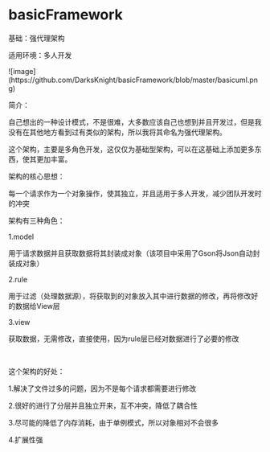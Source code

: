 # basicFramework
<p class="p2"><span class="s1">基础：强代理架构</span></p>
<p class="p2"><span class="s1">适用环境：多人开发</span></p>
![image](https://github.com/DarksKnight/basicFramework/blob/master/basicuml.png)
<p class="p2"><span class="s1">简介：</span></p>
<p class="p2"><span class="s1">自己想出的一种设计模式，不是很难，大多数应该自己也想到并且开发过，但是我没有在其他地方看到过有类似的架构，所以我将其命名为强代理架构。</span></p>
<p class="p2"><span class="s1">这个架构，主要是多角色开发，这仅仅为基础型架构，可以在这基础上添加更多东西，使其更加丰富。</span></p>
<p class="p2"><span class="s1">架构的核心思想：</span></p>
<p class="p2"><span class="s1">每一个请求作为一个对象操作，使其独立，并且适用于多人开发，减少团队开发时的冲突</span></p>
<p class="p2"><span class="s1">架构有三种角色：</span></p>
<p class="p4"><span class="s1">1.model</span></p>
<p class="p2"><span class="s1">用于请求数据并且获取数据将其封装成对象（该项目中采用了</span><span class="s4">Gson</span><span class="s1">将</span><span class="s4">Json</span><span class="s1">自动封装成对象）</span></p>
<p class="p4"><span class="s1">2.rule</span></p>
<p class="p2"><span class="s1">用于过滤（处理数据源），将获取到的对象放入其中进行数据的修改，再将修改好的数据给</span><span class="s4">View</span><span class="s1">层</span></p>
<p class="p4"><span class="s1">3.view</span></p>
<p class="p2"><span class="s1">获取数据，无需修改，直接使用，因为</span><span class="s4">rule</span><span class="s1">层已经对数据进行了必要的修改</span></p>
<p class="p5"><span class="s1"></span><br /></p>
<p class="p2"><span class="s1">这个架构的好处：</span></p>
<p class="p2"><span class="s4">1.</span><span class="s1">解决了文件过多的问题，因为不是每个请求都需要进行修改</span></p>
<p class="p2"><span class="s4">2.</span><span class="s1">很好的进行了分层并且独立开来，互不冲突，降低了耦合性</span></p>
<p class="p2"><span class="s4">3.</span><span class="s1">尽可能的降低了内存消耗，由于单例模式，所以对象相对不会很多</span></p>
<p class="p2"><span class="s4">4.</span><span class="s1">扩展性强</span></p>
